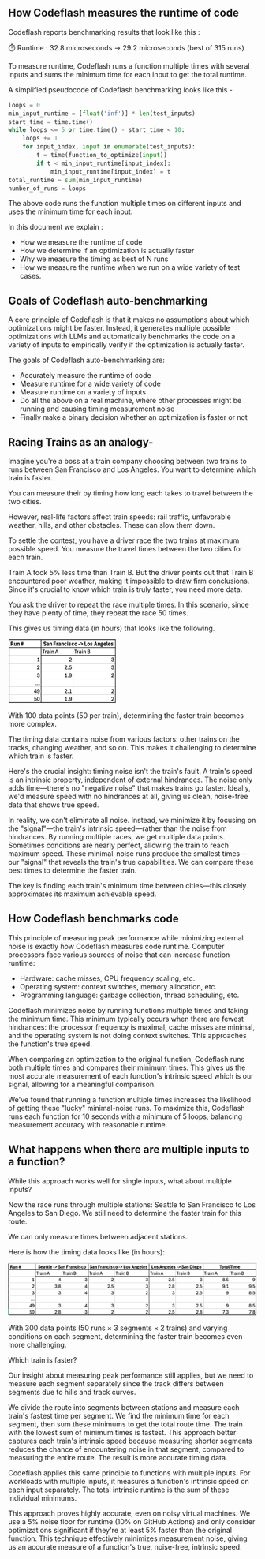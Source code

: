 ## How Codeflash measures the runtime of code

Codeflash reports benchmarking results that look like this :

⏱️ Runtime : 32.8 microseconds → 29.2 microseconds (best of 315 runs)

To measure runtime, Codeflash runs a function multiple times with several inputs 
and sums the minimum time for each input to get the total runtime.

A simplified pseudocode of Codeflash benchmarking looks like this -

```python
loops = 0
min_input_runtime = [float('inf')] * len(test_inputs)
start_time = time.time()
while loops <= 5 or time.time() - start_time < 10:
    loops += 1
    for input_index, input in enumerate(test_inputs):
        t = time(function_to_optimize(input))
        if t < min_input_runtime[input_index]:
            min_input_runtime[input_index] = t
total_runtime = sum(min_input_runtime)
number_of_runs = loops
```

The above code runs the function multiple times on different inputs and uses the minimum time for each input.

In this document we explain :
- How we measure the runtime of code
- How we determine if an optimization is actually faster
- Why we measure the timing as best of N runs
- How we measure the runtime when we run on a wide variety of test cases.

## Goals of Codeflash auto-benchmarking

A core principle of Codeflash is that it makes no assumptions about which optimizations might be faster.
Instead, it generates multiple possible optimizations with LLMs and automatically benchmarks the code 
on a variety of inputs to empirically verify if the optimization is actually faster.

The goals of Codeflash auto-benchmarking are:
- Accurately measure the runtime of code
- Measure runtime for a wide variety of code
- Measure runtime on a variety of inputs
- Do all the above on a real machine, where other processes might be running and causing timing measurement noise
- Finally make a binary decision whether an optimization is faster or not

## Racing Trains as an analogy-

Imagine you're a boss at a train company choosing between two trains to runs between San Francisco and Los Angeles.
You want to determine which train is faster.

You can measure their by timing how long each takes to travel between the two cities.

However, real-life factors affect train speeds: rail traffic, unfavorable weather, hills, and other obstacles. 
These can slow them down.

To settle the contest, you have a driver race the two trains at maximum possible speed. 
You measure the travel times between the two cities for each train.

Train A took 5% less time than Train B. But the driver points out that Train B encountered poor weather, 
making it impossible to draw firm conclusions. Since it's crucial to know which train is truly faster, you need more data.

You ask the driver to repeat the race multiple times. In this scenario, since they have plenty of time, they repeat the race 50 times.

This gives us timing data (in hours) that looks like the following.

![img_2.png](img_2.png)

With 100 data points (50 per train), determining the faster train becomes more complex.

The timing data contains noise from various factors: other trains on the tracks, changing weather, and so on. 
This makes it challenging to determine which train is faster.

Here's the crucial insight: timing noise isn't the train's fault. A train's speed is an intrinsic property,
independent of external hindrances. The noise only adds time—there's no "negative noise" that makes trains go faster. 
Ideally, we'd measure speed with no hindrances at all, giving us clean, noise-free data that shows true speed.


In reality, we can't eliminate all noise. Instead, we minimize it by focusing on the "signal"—the train's intrinsic 
speed—rather than the noise from hindrances. By running multiple races, we get multiple data points. Sometimes conditions
are nearly perfect, allowing the train to reach maximum speed. These minimal-noise runs produce the smallest times—our
"signal" that reveals the train's true capabilities. We can compare these best times to determine the faster train.

The key is finding each train's minimum time between cities—this closely approximates its maximum achievable speed.

## How Codeflash benchmarks code

This principle of measuring peak performance while minimizing external noise is exactly how Codeflash measures code runtime.
Computer processors face various sources of noise that can increase function runtime:

- Hardware: cache misses, CPU frequency scaling, etc.
- Operating system: context switches, memory allocation, etc.
- Programming language: garbage collection, thread scheduling, etc.

Codeflash minimizes noise by running functions multiple times and taking the minimum time. 
This minimum typically occurs when there are fewest hindrances: the processor frequency is maximal, 
cache misses are minimal, and the operating system is not doing context switches. This approaches the function's true speed.

When comparing an optimization to the original function, Codeflash runs both multiple times and compares their 
minimum times. This gives us the most accurate measurement of each function's intrinsic speed which is our signal, allowing for a
meaningful comparison.

We've found that running a function multiple times increases the likelihood of getting these "lucky" minimal-noise runs.
To maximize this, Codeflash runs each function for 10 seconds with a minimum of 5 loops, balancing measurement accuracy with reasonable runtime.

## What happens when there are multiple inputs to a function?

While this approach works well for single inputs, what about multiple inputs?

Now the race runs through multiple stations: Seattle to San Francisco to Los Angeles to San Diego. 
We still need to determine the faster train for this route.

We can only measure times between adjacent stations.

Here is how the timing data looks like (in hours):

![img_1.png](img_1.png)

With 300 data points (50 runs × 3 segments × 2 trains) and varying conditions on each segment, 
determining the faster train becomes even more challenging.

Which train is faster?

Our insight about measuring peak performance still applies, but we need to measure each segment separately 
since the track differs between segments due to hills and track curves.


We divide the route into segments between stations and measure each train's fastest time per segment.
We find the minimum time for each segment, then sum these minimums to get the total route time. 
The train with the lowest sum of minimum times is fastest. This approach better captures each train's 
intrinsic speed because measuring shorter segments reduces the chance of encountering noise in that segment, compared to measuring the entire route.
The result is more accurate timing data.

Codeflash applies this same principle to functions with multiple inputs. For workloads with multiple inputs, 
it measures a function's intrinsic speed on each input separately. The total intrinsic runtime is the sum 
of these individual minimums.


This approach proves highly accurate, even on noisy virtual machines. We use a 5% noise floor for runtime 
(10% on GitHub Actions) and only consider optimizations significant if they're at least 5% faster than the original function.
This technique effectively minimizes measurement noise, giving us an accurate measure of a function's true, noise-free, intrinsic speed.